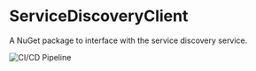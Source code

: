 # ServiceDiscoveryClient
A NuGet package to interface with the service discovery service.

![CI/CD Pipeline](https://github.com/Kwetterprise/ServiceDiscoveryClient/workflows/CI/CD%20Pipeline/badge.svg?branch=1.0.1)
